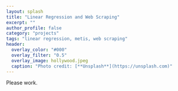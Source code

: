 ```yaml
---
layout: splash
title: "Linear Regression and Web Scraping"
excerpt: ""
author_profile: false
category: "projects"
tags: "linear regression, metis, web scraping" 
header:
  overlay_color: "#000"
  overlay_filter: "0.5"
  overlay_image: hollywood.jpeg
  caption: "Photo credit: [**Unsplash**](https://unsplash.com)"
---
```


Please work.
